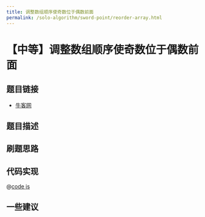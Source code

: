 ```yaml
---
title: 调整数组顺序使奇数位于偶数前面
permalink: /solo-algorithm/sword-point/reorder-array.html
---
```


# 【中等】调整数组顺序使奇数位于偶数前面

## 题目链接

- [牛客网]()

## 题目描述

## 刷题思路

## 代码实现

@[code js](@algorithm/sword-point/排列/reOrderArray.js)

## 一些建议
